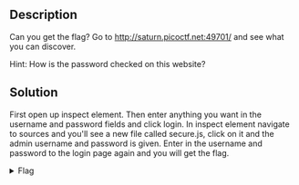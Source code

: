 ## Description

Can you get the flag?
Go to http://saturn.picoctf.net:49701/ and see what you can discover.

Hint: How is the password checked on this website?

## Solution

First open up inspect element. Then enter anything you want in the username and password fields and click login.
In inspect element navigate to sources and you'll see a new file called secure.js, click on it and the admin username and password is given.
Enter in the username and password to the login page again and you will get the flag.

<details>
  <summary>Flag</summary>
  
  ### Flag
  1. flag:picoCTF{j5_15_7r4n5p4r3n7_8086bcb1}

  ### Some Code
  ```js
  function logSomething(something) {
    console.log('Something', something);
  }
  ```
</details>



